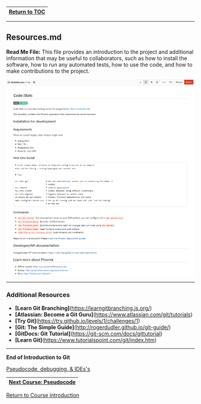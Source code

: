 |[Return to TOC](/00-Table-of-Contents.md)|
|---|

---

## Resources.md

**Read Me File:**  This file provides an introduction to the project and additional information that may be useful to collaborators, such as how to install the software, how to run any automated tests, how to use the code, and how to make contributions to the project.

![](/assets/13.PNG)

---
### Additional Resources

* **[Learn Git Branching]**(https://learngitbranching.js.org/)
* **[Atlassian: Become a Git Guru]**(https://www.atlassian.com/git/tutorials)
* **[Try Git]**(https://try.github.io/levels/1/challenges/1)
* **[Git: The Simple Guide]**(http://rogerdudler.github.io/git-guide/)
* **[GitDocs: Git Tutorial]**(https://git-scm.com/docs/gittutorial)
* **[Learn Git]**(https://www.tutorialspoint.com/git/index.htm)

---

**End of Introduction to Git**

<a href="https://github.com/CyberTrainingUSAF/03-IDE-s-and-Algorithms-Pt.-1/blob/master/00-Table-of-Contents.md" > Pseudocode, debugging, & IDEs's </a>

|[ Next Course: Pseudocode](/03-IDE-s-and-Algorithms-Pt.-1/00-Table-of-Contents.md)|
|---|

<a href="https://github.com/CyberTrainingUSAF/01-Course-Introduction-and-setup/blob/master/README.md" rel="Return to Course Introduction"> Return to Course introduction </a>
